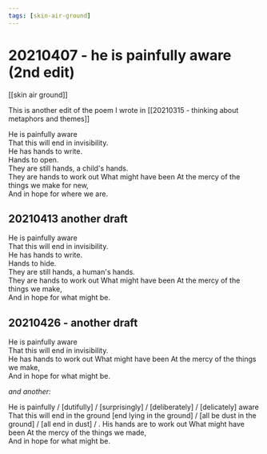 ```yaml
---
tags: [skin-air-ground] 
---
```


# 20210407 - he is painfully aware (2nd edit)

[[skin air ground]]

This is another edit of the poem I wrote in [[20210315 - thinking about metaphors and themes]]

He is painfully aware  
That this will end in invisibility.  
He has hands to write.  
Hands to open.  
They are still hands, a child's hands.  
They are hands to work out
What might have been
At the mercy of the things we make for new,  
And in hope for where we are. 


## 20210413 another draft

He is painfully aware  
That this will end in invisibility.  
He has hands to write.  
Hands to hide.  
They are still hands, a human's hands.  
They are hands to work out
What might have been
At the mercy of the things we make,  
And in hope for what might be. 

## 20210426 - another draft

He is painfully aware  
That this will end in invisibility.  
He has hands to work out
What might have been
At the mercy of the things we make,  
And in hope for what might be. 

_and another:_ 

He is painfully / [dutifully] / [surprisingly] / [deliberately] / [delicately] aware  
That this will end in the ground [end lying in the ground] / [all be dust in the ground] / [all end in dust] / .
His hands are to work out
What might have been
At the mercy of the things we made,  
And in hope for what might be. 